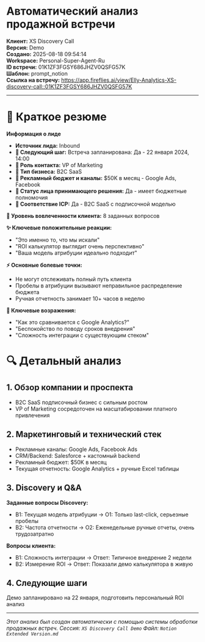 # Автоматический анализ продажной встречи
**Клиент:** XS Discovery Call  
**Версия:** Demo  
**Создано:** 2025-08-18 09:54:14  
**Workspace:** Personal-Super-Agent-Ru  
**ID встречи:** 01K1ZF3FGSY686JHZV0QSFG57K  
**Шаблон:** prompt_notion  
**Ссылка на встречу:** https://app.fireflies.ai/view/Elly-Analytics-XS-discovery-call::01K1ZF3FGSY686JHZV0QSFG57K

---


# 📌 Краткое резюме

**Информация о лиде**
- **Источник лида:** Inbound
- **🚀 Следующий шаг:** Встреча запланирована: Да - 22 января 2024, 14:00
- **👤 Роль контакта:** VP of Marketing
- **👤 Тип бизнеса:** B2C SaaS
- **💸 Рекламный бюджет и каналы:** $50K в месяц - Google Ads, Facebook
- **🎯 Статус лица принимающего решения:** Да - имеет бюджетные полномочия
- **🎯 Соответствие ICP:** Да - B2C SaaS с подписочной моделью

**💬 Уровень вовлеченности клиента:** 8 заданных вопросов

**✨ Ключевые положительные реакции:**
- "Это именно то, что мы искали"
- "ROI калькулятор выглядит очень перспективно"
- "Ваша модель атрибуции идеально подходит"

**⚡ Основные болевые точки:**
- Не могут отслеживать полный путь клиента
- Пробелы в атрибуции вызывают неправильное распределение бюджета
- Ручная отчетность занимает 10+ часов в неделю

**🚧 Ключевые возражения:**
- "Как это сравнивается с Google Analytics?"
- "Беспокойство по поводу сроков внедрения"
- "Сложность интеграции с существующим стеком"

# 🔍 Детальный анализ

## 1. Обзор компании и проспекта
- B2C SaaS подписочный бизнес с сильным ростом
- VP of Marketing сосредоточен на масштабировании платного привлечения

## 2. Маркетинговый и технический стек
- Рекламные каналы: Google Ads, Facebook Ads
- CRM/Backend: Salesforce + кастомный backend
- Рекламный бюджет: $50K в месяц
- Текущая отчетность: Google Analytics + ручные Excel таблицы

## 3. Discovery и Q&A
**Заданные вопросы Discovery:**
- В1: Текущая модель атрибуции → О1: Только last-click, серьезные пробелы
- В2: Частота отчетности → О2: Еженедельные ручные отчеты, очень трудозатратно

**Вопросы клиента:**
- В1: Сложность интеграции → Ответ: Типичное внедрение 2 недели
- В2: Измерение ROI → Ответ: Показали демо калькулятора в живую

## 4. Следующие шаги
Демо запланировано на 22 января, подготовить персональный ROI анализ


---

*Этот анализ был создан автоматически с помощью системы обработки продажных встреч.*
*Сессия: `XS Discovery Call Demo`*
*Файл: `Notion Extended Version.md`*
